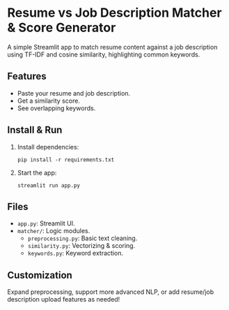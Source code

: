 # Resume vs Job Description Matcher & Score Generator

A simple Streamlit app to match resume content against a job description using TF-IDF and cosine similarity, highlighting common keywords.

## Features

- Paste your resume and job description.
- Get a similarity score.
- See overlapping keywords.

## Install & Run

1. Install dependencies:
    ```
    pip install -r requirements.txt
    ```
2. Start the app:
    ```
    streamlit run app.py
    ```

## Files

- `app.py`: Streamlit UI.
- `matcher/`: Logic modules.
    - `preprocessing.py`: Basic text cleaning.
    - `similarity.py`: Vectorizing & scoring.
    - `keywords.py`: Keyword extraction.

## Customization

Expand preprocessing, support more advanced NLP, or add resume/job description upload features as needed!